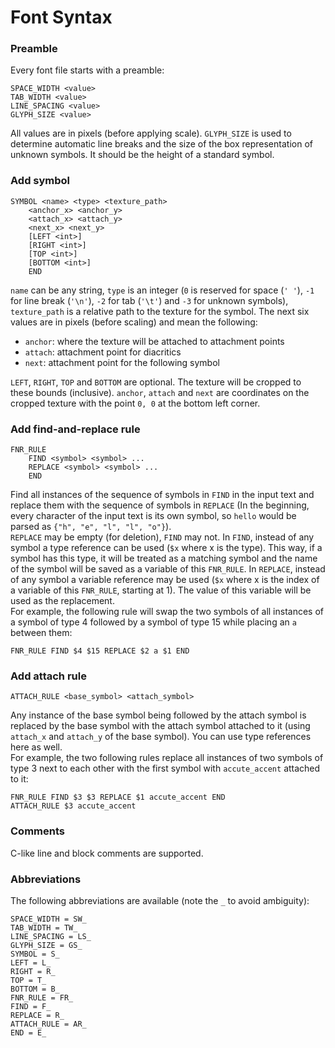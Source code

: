 # Font Syntax

### Preamble
Every font file starts with a preamble:
```
SPACE_WIDTH <value>
TAB_WIDTH <value>
LINE_SPACING <value>
GLYPH_SIZE <value>
```
All values are in pixels (before applying scale). `GLYPH_SIZE` is used to determine automatic line breaks and the size of the box representation of unknown symbols. It should be the height of a standard symbol.

### Add symbol
```
SYMBOL <name> <type> <texture_path>
    <anchor_x> <anchor_y>
    <attach_x> <attach_y>
    <next_x> <next_y>
    [LEFT <int>]
    [RIGHT <int>]
    [TOP <int>]
    [BOTTOM <int>]
    END
```
`name` can be any string, `type` is an integer (`0` is reserved for space (`' '`), `-1` for line break (`'\n'`), `-2` for tab (`'\t'`) and `-3` for unknown symbols), `texture_path` is a relative path to the texture for the symbol. The next six values are in pixels (before scaling) and mean the following:

+ `anchor`: where the texture will be attached to attachment points
+ `attach`: attachment point for diacritics
+ `next`: attachment point for the following symbol

`LEFT`, `RIGHT`, `TOP` and `BOTTOM` are optional. The texture will be cropped to these bounds (inclusive). `anchor`, `attach` and `next` are coordinates on the cropped texture with the point `0, 0` at the bottom left corner.

### Add find-and-replace rule
```
FNR_RULE
    FIND <symbol> <symbol> ...
    REPLACE <symbol> <symbol> ...
    END
```
Find all instances of the sequence of symbols in `FIND` in the input text and replace them with the sequence of symbols in `REPLACE` (In the beginning, every character of the input text is its own symbol, so `hello` would be parsed as `{"h", "e", "l", "l", "o"}`).  
`REPLACE` may be empty (for deletion), `FIND` may not. In `FIND`, instead of any symbol a type reference can be used (`$x` where x is the type). This way, if a symbol has this type, it will be treated as a matching symbol and the name of the symbol will be saved as a variable of this `FNR_RULE`. In `REPLACE`, instead of any symbol a variable reference may be used (`$x` where x is the index of a variable of this `FNR_RULE`, starting at 1). The value of this variable will be used as the replacement.  
For example, the following rule will swap the two symbols of all instances of a symbol of type 4 followed by a symbol of type 15 while placing an `a` between them:
```
FNR_RULE FIND $4 $15 REPLACE $2 a $1 END
```

### Add attach rule
```
ATTACH_RULE <base_symbol> <attach_symbol>
```
Any instance of the base symbol being followed by the attach symbol is replaced by the base symbol with the attach symbol attached to it (using `attach_x` and `attach_y` of the base symbol). You can use type references here as well.  
For example, the two following rules replace all instances of two symbols of type 3 next to each other with the first symbol with `accute_accent` attached to it:
```
FNR_RULE FIND $3 $3 REPLACE $1 accute_accent END
ATTACH_RULE $3 accute_accent
```

### Comments
C-like line and block comments are supported.

### Abbreviations
The following abbreviations are available (note the `_` to avoid ambiguity):
```
SPACE_WIDTH = SW_
TAB_WIDTH = TW_
LINE_SPACING = LS_
GLYPH_SIZE = GS_
SYMBOL = S_
LEFT = L_
RIGHT = R_
TOP = T_
BOTTOM = B_
FNR_RULE = FR_
FIND = F_
REPLACE = R_
ATTACH_RULE = AR_
END = E_
```
